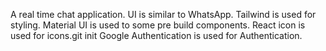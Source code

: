 A real time chat application. 
UI is similar to WhatsApp. 
Tailwind is used for styling.
Material UI is used to some pre build components.
React icon is used for icons.git init
Google Authentication is used for Authentication.